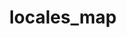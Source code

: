 ---
directive_id: 'locales_map'
title: 'locales_map'
values_markdown: |
  Alternative labels for Smartling locales in JSON format.
description_markdown: |
  Defines how languages are labeled in downloaded CSV files. Default label is the Smartling locale code, such as "fr-FR", but you may wish to choose a different label, such as "French" in order to make the file easier to read or to match the labels used in your application.
  
examples:
    - type: csv
      code_single_line: 'smartling.locales_map={"es-ES":"Spanish","de-DE":"German"}'
      description_markdown: |
        Downloaded translations will be labeled as `Spanish` for es-ES and `German` for de-DE.
        
---